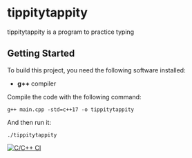 # tippitytappity

tippitytappity is a program to practice typing

## Getting Started

To build this project, you need the following software installed:
 * **g++** compiler

Compile the code with the following command:

`g++ main.cpp -std=c++17 -o tippitytappity`

And then run it:

`./tippitytappity`


[![C/C++ CI](https://github.com/wtlyons54/tippitytappity/actions/workflows/c-cpp.yml/badge.svg)](https://github.com/wtlyons54/tippitytappity/actions/workflows/c-cpp.yml)
